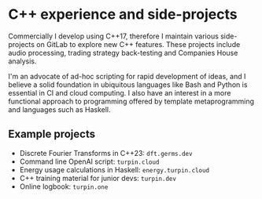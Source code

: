 # C++ experience and side-projects

Commercially I develop using C++17, therefore I maintain various side-projects
on GitLab to explore new C++ features. These projects include audio processing,
trading strategy back-testing and Companies House analysis.

I'm an advocate of ad-hoc scripting for rapid development of ideas, and I
believe a solid foundation in ubiquitous languages like Bash and Python is
essential in CI and cloud computing. I also have an interest in a more
functional approach to programming offered by template metaprogramming and
languages such as Haskell.

## Example projects
- Discrete Fourier Transforms in C++23: `dft.germs.dev`
- Command line OpenAI script: `turpin.cloud`
- Energy usage calculations in Haskell: `energy.turpin.cloud`
- C++ training material for junior devs: `turpin.dev`
- Online logbook: `turpin.one`


